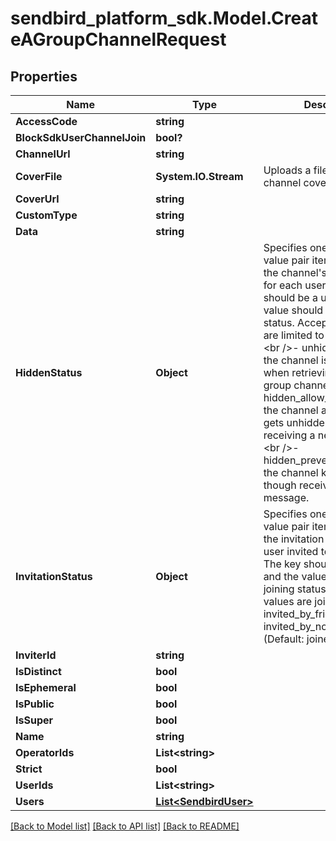 
# sendbird_platform_sdk.Model.CreateAGroupChannelRequest

## Properties

Name | Type | Description | Notes
------------ | ------------- | ------------- | -------------
**AccessCode** | **string** |  | [optional] 
**BlockSdkUserChannelJoin** | **bool?** |  | [optional] 
**ChannelUrl** | **string** |  | [optional] 
**CoverFile** | **System.IO.Stream** | Uploads a file for the channel cover image. | [optional] 
**CoverUrl** | **string** |  | [optional] 
**CustomType** | **string** |  | [optional] 
**Data** | **string** |  | [optional] 
**HiddenStatus** | **Object** | Specifies one or more key-value pair items which set the channel&#39;s hidden status for each user. The key should be a user_id and the value should be their hidden status. Acceptable values are limited to the following:&lt;br /&gt;- unhidden (default): the channel is included in when retrieving a list of group channels.&lt;br /&gt;- hidden_allow_auto_unhide: the channel automatically gets unhidden when receiving a new message.&lt;br /&gt;- hidden_prevent_auto_unhide: the channel keeps hidden though receiving a new message. | [optional] 
**InvitationStatus** | **Object** | Specifies one or more key-value pair items which set the invitation status of each user invited to the channel. The key should be a user_id and the value should be their joining status. Acceptable values are joined, invited_by_friend, and invited_by_non_friend. (Default: joined) | [optional] 
**InviterId** | **string** |  | [optional] 
**IsDistinct** | **bool** |  | [optional] 
**IsEphemeral** | **bool** |  | [optional] 
**IsPublic** | **bool** |  | [optional] 
**IsSuper** | **bool** |  | [optional] 
**Name** | **string** |  | [optional] 
**OperatorIds** | **List&lt;string&gt;** |  | [optional] 
**Strict** | **bool** |  | [optional] 
**UserIds** | **List&lt;string&gt;** |  | [optional] 
**Users** | [**List&lt;SendbirdUser&gt;**](SendbirdUser.md) |  | 

[[Back to Model list]](../README.md#documentation-for-models)
[[Back to API list]](../README.md#documentation-for-api-endpoints)
[[Back to README]](../README.md)


